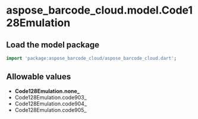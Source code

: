 # aspose_barcode_cloud.model.Code128Emulation

## Load the model package

```dart
import 'package:aspose_barcode_cloud/aspose_barcode_cloud.dart';
```

## Allowable values

* **Code128Emulation.none_**
* Code128Emulation.code903_
* Code128Emulation.code904_
* Code128Emulation.code905_

